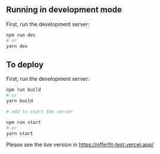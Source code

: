 ## Running in development mode

First, run the development server:

```bash
npm run dev
# or
yarn dev
```

## To deploy

First, run the development server:

```bash
npm run build
# or
yarn build

# add to start the server

npm run start
# or
yarn start
```

Please see the live version in https://offerfit-test.vercel.app/
